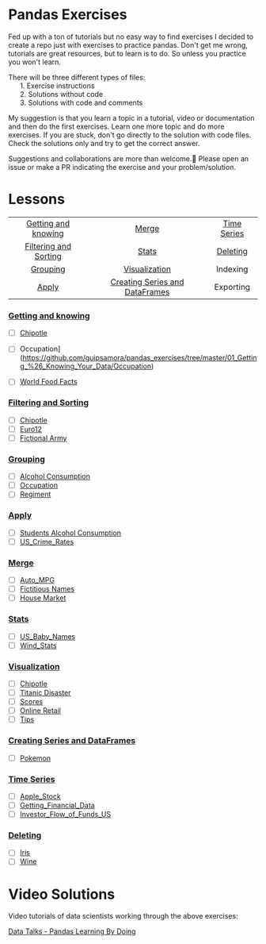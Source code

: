 # Pandas Exercises

Fed up with a ton of tutorials but no easy way to find exercises I decided to create a repo just with exercises to practice pandas.
Don't get me wrong, tutorials are great resources, but to learn is to do. So unless you practice you won't learn.

There will be three different types of files:  
&nbsp;&nbsp;&nbsp;&nbsp;&nbsp;&nbsp;1. Exercise instructions  
&nbsp;&nbsp;&nbsp;&nbsp;&nbsp;&nbsp;2. Solutions without code  
&nbsp;&nbsp;&nbsp;&nbsp;&nbsp;&nbsp;3. Solutions with code and comments

My suggestion is that you learn a topic in a tutorial, video or documentation and then do the first exercises.
Learn one more topic and do more exercises. If you are stuck, don't go directly to the solution with code files. Check the solutions only and try to get the correct answer.

Suggestions and collaborations are more than welcome.🙂 Please open an issue or make a PR indicating the exercise and your problem/solution.

# Lessons

|				                                  |				                                   |                   |
|:-----------------------------------------------:|:----------------------------------------------:|:-----------------:|
|[Getting and knowing](#getting-and-knowing)      | [Merge](#merge)                                |[Time Series](#time-series)|
|[Filtering and Sorting](#filtering-and-sorting)  | [Stats](#stats)                                |[Deleting](#deleting)       |
|[Grouping](#grouping)							  | [Visualization](#visualization)                |Indexing           |
|[Apply](#apply)							      | [Creating Series and DataFrames](#creating-series-and-dataframes) 		            |Exporting|

### [Getting and knowing](https://github.com/guipsamora/pandas_exercises/tree/master/01_Getting_%26_Knowing_Your_Data)  
- [ ] [Chipotle](https://github.com/guipsamora/pandas_exercises/tree/master/01_Getting_%26_Knowing_Your_Data/Chipotle)
- [ ] Occupation](https://github.com/guipsamora/pandas_exercises/tree/master/01_Getting_%26_Knowing_Your_Data/Occupation)
- [ ] [World Food Facts](https://github.com/guipsamora/pandas_exercises/tree/master/01_Getting_%26_Knowing_Your_Data/World%20Food%20Facts)


### [Filtering and Sorting](https://github.com/guipsamora/pandas_exercises/tree/master/02_Filtering_%26_Sorting)
- [ ] [Chipotle](https://github.com/guipsamora/pandas_exercises/tree/master/02_Filtering_%26_Sorting/Chipotle)
- [ ] [Euro12](https://github.com/guipsamora/pandas_exercises/tree/master/02_Filtering_%26_Sorting/Euro12)  
- [ ] [Fictional Army](https://github.com/guipsamora/pandas_exercises/tree/master/02_Filtering_%26_Sorting/Fictional%20Army)

### [Grouping](https://github.com/guipsamora/pandas_exercises/tree/master/03_Grouping)
- [ ] [Alcohol Consumption](https://github.com/guipsamora/pandas_exercises/tree/master/03_Grouping/Alcohol_Consumption)  
- [ ] [Occupation](https://github.com/guipsamora/pandas_exercises/tree/master/03_Grouping/Occupation)  
- [ ] [Regiment](https://github.com/guipsamora/pandas_exercises/tree/master/03_Grouping/Regiment)

### [Apply](https://github.com/guipsamora/pandas_exercises/tree/master/04_Apply)
- [ ] [Students Alcohol Consumption](https://github.com/guipsamora/pandas_exercises/tree/master/04_Apply/Students_Alcohol_Consumption)  
- [ ] [US_Crime_Rates](https://github.com/guipsamora/pandas_exercises/tree/master/04_Apply/US_Crime_Rates)     

### [Merge](https://github.com/guipsamora/pandas_exercises/tree/master/05_Merge)
- [ ] [Auto_MPG](https://github.com/guipsamora/pandas_exercises/tree/master/05_Merge/Auto_MPG)  
- [ ] [Fictitious Names](https://github.com/guipsamora/pandas_exercises/tree/master/05_Merge/Fictitous%20Names)  
- [ ] [House Market](https://github.com/guipsamora/pandas_exercises/tree/master/05_Merge/Housing%20Market)  

### [Stats](https://github.com/guipsamora/pandas_exercises/tree/master/06_Stats)
- [ ] [US_Baby_Names](https://github.com/guipsamora/pandas_exercises/tree/master/06_Stats/US_Baby_Names)  
- [ ] [Wind_Stats](https://github.com/guipsamora/pandas_exercises/tree/master/06_Stats/Wind_Stats)

### [Visualization](https://github.com/guipsamora/pandas_exercises/tree/master/07_Visualization)
- [ ] [Chipotle](https://github.com/guipsamora/pandas_exercises/tree/master/07_Visualization/Chipotle)  
- [ ] [Titanic Disaster](https://github.com/guipsamora/pandas_exercises/tree/master/07_Visualization/Titanic_Desaster)  
- [ ] [Scores](https://github.com/guipsamora/pandas_exercises/tree/master/07_Visualization/Scores)  
- [ ] [Online Retail](https://github.com/guipsamora/pandas_exercises/tree/master/07_Visualization/Online_Retail)  
- [ ] [Tips](https://github.com/guipsamora/pandas_exercises/tree/master/07_Visualization/Tips)  

### [Creating Series and DataFrames](https://github.com/guipsamora/pandas_exercises/tree/master/08_Creating_Series_and_DataFrames)  
- [ ] [Pokemon](https://github.com/guipsamora/pandas_exercises/tree/master/08_Creating_Series_and_DataFrames/Pokemon)  

### [Time Series](https://github.com/guipsamora/pandas_exercises/tree/master/09_Time_Series)  
- [ ] [Apple_Stock](https://github.com/guipsamora/pandas_exercises/tree/master/09_Time_Series/Apple_Stock)  
- [ ] [Getting_Financial_Data](https://github.com/guipsamora/pandas_exercises/tree/master/09_Time_Series/Getting_Financial_Data)  
- [ ] [Investor_Flow_of_Funds_US](https://github.com/guipsamora/pandas_exercises/tree/master/09_Time_Series/Getting_Financial_Data)  

### [Deleting](https://github.com/guipsamora/pandas_exercises/tree/master/10_Deleting)  
- [ ] [Iris](https://github.com/guipsamora/pandas_exercises/tree/master/10_Deleting/Iris)  
- [ ] [Wine](https://github.com/guipsamora/pandas_exercises/tree/master/10_Deleting/Wine)  

# Video Solutions

Video tutorials of data scientists working through the above exercises:

[Data Talks - Pandas Learning By Doing](https://www.youtube.com/watch?v=pu3IpU937xs&list=PLgJhDSE2ZLxaY_DigHeiIDC1cD09rXgJv)
